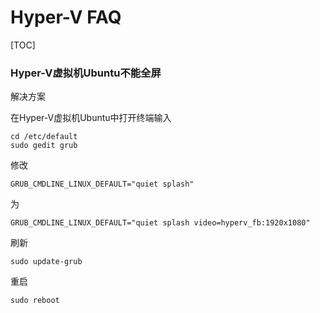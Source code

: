 # Hyper-V FAQ

[TOC]

### Hyper-V虚拟机Ubuntu不能全屏

解决方案

在Hyper-V虚拟机Ubuntu中打开终端输入

```shell
cd /etc/default
sudo gedit grub
```

修改

```
GRUB_CMDLINE_LINUX_DEFAULT="quiet splash"
```

为

```
GRUB_CMDLINE_LINUX_DEFAULT="quiet splash video=hyperv_fb:1920x1080"
```

刷新

```
sudo update-grub
```

重启

```
sudo reboot
```

